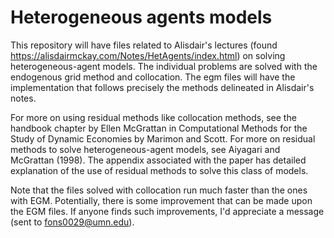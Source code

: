 # Heterogeneous agents models
This repository will have files related to Alisdair's lectures (found https://alisdairmckay.com/Notes/HetAgents/index.html) on solving heterogeneous-agent models. The individual problems are solved with the endogenous grid method and collocation. The egm files will have the implementation that follows precisely the methods delineated in Alisdair's notes. 

For more on using residual methods like collocation methods, see the handbook chapter by Ellen McGrattan in Computational Methods for the Study of Dynamic Economies by Marimon and Scott. For more on residual methods to solve heterogeneous-agent models, see Aiyagari and McGrattan (1998). The appendix associated with the paper has detailed explanation of the use of residual methods to solve this class of models.    

Note that the files solved with collocation run much faster than the ones with EGM. Potentially, there is some improvement that can be made upon the EGM files. If anyone finds such improvements, I'd appreciate a message (sent to fons0029@umn.edu).
